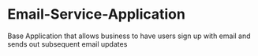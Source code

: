 # Email-Service-Application
Base Application that allows business to have users sign up with email and sends out subsequent email updates

